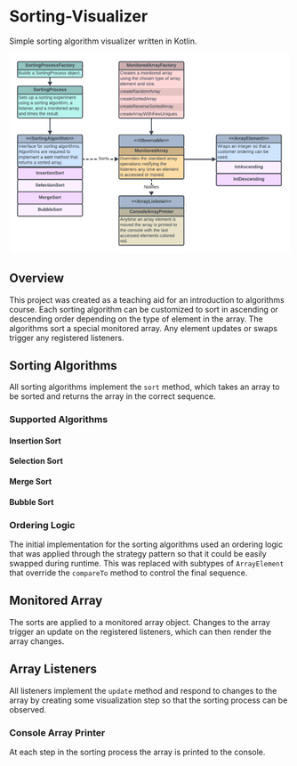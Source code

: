 # Sorting-Visualizer
Simple sorting algorithm visualizer written in Kotlin.

![Class Diagram](docs/images/Sorting-Algorithm-Visualizer.png)

## Overview

This project was created as a teaching aid for an introduction to algorithms course. Each sorting algorithm can be customized to sort in ascending or descending order depending on the type of element in the array. The algorithms sort a special monitored array. Any element updates or swaps trigger any registered listeners.

## Sorting Algorithms
All sorting algorithms implement the `sort` method, which takes an array to be sorted and returns the array in the correct sequence.

### Supported Algorithms
#### Insertion Sort
#### Selection Sort
#### Merge Sort
#### Bubble Sort

### Ordering Logic
The initial implementation for the sorting algorithms used an ordering logic that was applied through the strategy pattern so that it could be easily swapped during runtime. This was replaced with subtypes of `ArrayElement` that override the `compareTo` method to control the final sequence.

## Monitored Array
The sorts are applied to a monitored array object. Changes to the array trigger an update on the registered listeners, which can then render the array changes.

## Array Listeners
All listeners implement the `update` method and respond to changes to the array by creating some visualization step so that the sorting process can be observed.

### Console Array Printer
At each step in the sorting process the array is printed to the console.